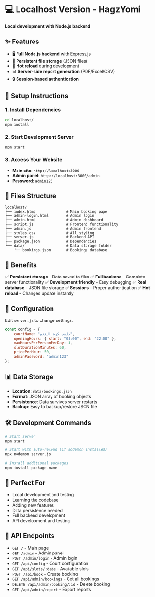 # 💻 Localhost Version - HagzYomi

**Local development with Node.js backend**

## ✨ Features
- 🖥️ **Full Node.js backend** with Express.js
- 📁 **Persistent file storage** (JSON files)
- 🔄 **Hot reload** during development
- 📊 **Server-side report generation** (PDF/Excel/CSV)
- 🔒 **Session-based authentication**

## 🚀 Setup Instructions

### 1. Install Dependencies
```bash
cd localhost/
npm install
```

### 2. Start Development Server
```bash
npm start
```

### 3. Access Your Website
- **Main site**: `http://localhost:3000`
- **Admin panel**: `http://localhost:3000/admin`
- **Password**: `admin123`

## 📁 Files Structure
```
localhost/
├── index.html              # Main booking page
├── admin-login.html        # Admin login
├── admin.html              # Admin dashboard
├── script.js               # Frontend functionality
├── admin.js                # Admin frontend
├── styles.css              # All styling
├── server.js               # Backend API
├── package.json            # Dependencies
└── data/                   # Data storage folder
    └── bookings.json       # Bookings database
```

## 🎯 Benefits
✅ **Persistent storage** - Data saved to files
✅ **Full backend** - Complete server functionality
✅ **Development friendly** - Easy debugging
✅ **Real database** - JSON file storage
✅ **Sessions** - Proper authentication
✅ **Hot reload** - Changes update instantly

## 🔧 Configuration
Edit `server.js` to change settings:
```javascript
const config = {
    courtName: "ملعب كرة القدم",
    openingHours: { start: "08:00", end: "22:00" },
    maxHoursPerPersonPerDay: 3,
    slotDurationMinutes: 60,
    pricePerHour: 50,
    adminPassword: "admin123"
};
```

## 📊 Data Storage
- **Location**: `data/bookings.json`
- **Format**: JSON array of booking objects
- **Persistence**: Data survives server restarts
- **Backup**: Easy to backup/restore JSON file

## 🛠️ Development Commands
```bash
# Start server
npm start

# Start with auto-reload (if nodemon installed)
npx nodemon server.js

# Install additional packages
npm install package-name
```

## 📱 Perfect For
- Local development and testing
- Learning the codebase
- Adding new features
- Data persistence needed
- Full backend development
- API development and testing

## 🔧 API Endpoints
- `GET /` - Main page
- `GET /admin` - Admin panel
- `POST /admin/login` - Admin login
- `GET /api/config` - Court configuration
- `GET /api/slots/:date` - Available slots
- `POST /api/book` - Create booking
- `GET /api/admin/bookings` - Get all bookings
- `DELETE /api/admin/booking/:id` - Delete booking
- `GET /api/admin/report` - Export reports
